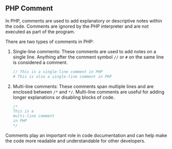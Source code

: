 ## PHP Comment

In PHP, comments are used to add explanatory or descriptive notes within the code. Comments are ignored by the PHP interpreter and are not executed as part of the program.

There are two types of comments in PHP:

1. Single-line comments: These comments are used to add notes on a single line. Anything after the comment symbol `//` or `#` on the same line is considered a comment.

   `````````php
   // This is a single-line comment in PHP
   # This is also a single-line comment in PHP
   `````````

2. Multi-line comments: These comments span multiple lines and are enclosed between `/*` and `*/`. Multi-line comments are useful for adding longer explanations or disabling blocks of code.

   `````````php
   /*
   This is a
   multi-line comment
   in PHP
   */
   `````````

Comments play an important role in code documentation and can help make the code more readable and understandable for other developers.


